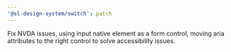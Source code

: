 ```yaml
---
'@sl-design-system/switch': patch
---
```


Fix NVDA issues, using input native element as a form control, moving aria attributes to the right control to solve accessibility issues.
